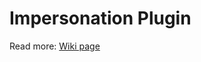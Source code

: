 Impersonation Plugin
=================

Read more: [Wiki page](http://wiki.jenkins-ci.org/display/JENKINS/Impersonation+Plugin)

